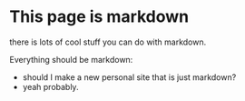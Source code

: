 # This page is markdown

there is lots of cool stuff you can do with markdown.

Everything should be markdown:
- should I make a new personal site that is just markdown?
- yeah probably.
